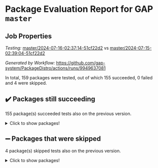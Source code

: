 # Package Evaluation Report for GAP `master`

## Job Properties

*Testing:* [master/2024-07-16-02:37:14-51cf22d2](https://github.com/gap-system/PackageDistro/blob/data/reports/master/2024-07-16-02:37:14-51cf22d2) vs [master/2024-07-15-02:39:04-51cf22d2](https://github.com/gap-system/PackageDistro/blob/data/reports/master/2024-07-15-02:39:04-51cf22d2)

*Generated by Workflow:* https://github.com/gap-system/PackageDistro/actions/runs/9949637081

In total, 159 packages were tested, out of which 155 succeeded, 0 failed and 4 were skipped.

## :heavy_check_mark: Packages still succeeding

155 package(s) succeeded tests also on the previous version.
<details><summary>Click to show packages!</summary>

- 4ti2interface 2023.02-04 [(success)](https://github.com/gap-system/PackageDistro/actions/runs/9949637081/job/27486420786)
- ace 5.6.2 [(success)](https://github.com/gap-system/PackageDistro/actions/runs/9949637081/job/27486422946)
- aclib 1.3.2 [(success)](https://github.com/gap-system/PackageDistro/actions/runs/9949637081/job/27486424521)
- agt 0.3.1 [(success)](https://github.com/gap-system/PackageDistro/actions/runs/9949637081/job/27486425127)
- alnuth 3.2.1 [(success)](https://github.com/gap-system/PackageDistro/actions/runs/9949637081/job/27486425496)
- anupq 3.3.0 [(success)](https://github.com/gap-system/PackageDistro/actions/runs/9949637081/job/27486425809)
- atlasrep 2.1.8 [(success)](https://github.com/gap-system/PackageDistro/actions/runs/9949637081/job/27486427626)
- autodoc 2023.06.19 [(success)](https://github.com/gap-system/PackageDistro/actions/runs/9949637081/job/27486428425)
- automata 1.15 [(success)](https://github.com/gap-system/PackageDistro/actions/runs/9949637081/job/27486428626)
- automgrp 1.3.2 [(success)](https://github.com/gap-system/PackageDistro/actions/runs/9949637081/job/27486428792)
- autpgrp 1.11 [(success)](https://github.com/gap-system/PackageDistro/actions/runs/9949637081/job/27486428960)
- cap 2024.07-06 [(success)](https://github.com/gap-system/PackageDistro/actions/runs/9949637081/job/27486429110)
- caratinterface 2.3.6 [(success)](https://github.com/gap-system/PackageDistro/actions/runs/9949637081/job/27486429279)
- cddinterface 2022.11.01 [(success)](https://github.com/gap-system/PackageDistro/actions/runs/9949637081/job/27486429434)
- circle 1.6.6 [(success)](https://github.com/gap-system/PackageDistro/actions/runs/9949637081/job/27486429619)
- classicpres 1.22 [(success)](https://github.com/gap-system/PackageDistro/actions/runs/9949637081/job/27486429772)
- cohomolo 1.6.11 [(success)](https://github.com/gap-system/PackageDistro/actions/runs/9949637081/job/27486429948)
- congruence 1.2.6 [(success)](https://github.com/gap-system/PackageDistro/actions/runs/9949637081/job/27486430118)
- corelg 1.57 [(success)](https://github.com/gap-system/PackageDistro/actions/runs/9949637081/job/27486430249)
- crime 1.6 [(success)](https://github.com/gap-system/PackageDistro/actions/runs/9949637081/job/27486430404)
- crisp 1.4.6 [(success)](https://github.com/gap-system/PackageDistro/actions/runs/9949637081/job/27486430539)
- crypting 0.10.4 [(success)](https://github.com/gap-system/PackageDistro/actions/runs/9949637081/job/27486430724)
- cryst 4.1.27 [(success)](https://github.com/gap-system/PackageDistro/actions/runs/9949637081/job/27486430880)
- crystcat 1.1.10 [(success)](https://github.com/gap-system/PackageDistro/actions/runs/9949637081/job/27486431036)
- ctbllib 1.3.9 [(success)](https://github.com/gap-system/PackageDistro/actions/runs/9949637081/job/27486431214)
- cubefree 1.19 [(success)](https://github.com/gap-system/PackageDistro/actions/runs/9949637081/job/27486431355)
- curlinterface 2.3.2 [(success)](https://github.com/gap-system/PackageDistro/actions/runs/9949637081/job/27486431505)
- cvec 2.8.1 [(success)](https://github.com/gap-system/PackageDistro/actions/runs/9949637081/job/27486431645)
- datastructures 0.3.0 [(success)](https://github.com/gap-system/PackageDistro/actions/runs/9949637081/job/27486431803)
- deepthought 1.0.6 [(success)](https://github.com/gap-system/PackageDistro/actions/runs/9949637081/job/27486431950)
- design 1.8 [(success)](https://github.com/gap-system/PackageDistro/actions/runs/9949637081/job/27486432116)
- difsets 2.3.1 [(success)](https://github.com/gap-system/PackageDistro/actions/runs/9949637081/job/27486432263)
- digraphs 1.7.1 [(success)](https://github.com/gap-system/PackageDistro/actions/runs/9949637081/job/27486432403)
- edim 1.3.8 [(success)](https://github.com/gap-system/PackageDistro/actions/runs/9949637081/job/27486432552)
- example 4.3.4 [(success)](https://github.com/gap-system/PackageDistro/actions/runs/9949637081/job/27486432674)
- examplesforhomalg 2023.10-01 [(success)](https://github.com/gap-system/PackageDistro/actions/runs/9949637081/job/27486432782)
- factint 1.6.3 [(success)](https://github.com/gap-system/PackageDistro/actions/runs/9949637081/job/27486432895)
- ferret 1.0.11 [(success)](https://github.com/gap-system/PackageDistro/actions/runs/9949637081/job/27486432998)
- fga 1.5.0 [(success)](https://github.com/gap-system/PackageDistro/actions/runs/9949637081/job/27486433118)
- fining 1.5.6 [(success)](https://github.com/gap-system/PackageDistro/actions/runs/9949637081/job/27486433250)
- float 1.0.4 [(success)](https://github.com/gap-system/PackageDistro/actions/runs/9949637081/job/27486433370)
- format 1.4.4 [(success)](https://github.com/gap-system/PackageDistro/actions/runs/9949637081/job/27486433511)
- forms 1.2.11 [(success)](https://github.com/gap-system/PackageDistro/actions/runs/9949637081/job/27486433650)
- fplsa 1.2.6 [(success)](https://github.com/gap-system/PackageDistro/actions/runs/9949637081/job/27486433763)
- fr 2.4.13 [(success)](https://github.com/gap-system/PackageDistro/actions/runs/9949637081/job/27486433884)
- francy 2.0.3 [(success)](https://github.com/gap-system/PackageDistro/actions/runs/9949637081/job/27486434009)
- fwtree 1.3 [(success)](https://github.com/gap-system/PackageDistro/actions/runs/9949637081/job/27486434102)
- gapdoc 1.6.7 [(success)](https://github.com/gap-system/PackageDistro/actions/runs/9949637081/job/27486434243)
- gauss 2023.02-04 [(success)](https://github.com/gap-system/PackageDistro/actions/runs/9949637081/job/27486434357)
- gaussforhomalg 2024.07-01 [(success)](https://github.com/gap-system/PackageDistro/actions/runs/9949637081/job/27486434485)
- gbnp 1.0.5 [(success)](https://github.com/gap-system/PackageDistro/actions/runs/9949637081/job/27486434620)
- generalizedmorphismsforcap 2024.04-01 [(success)](https://github.com/gap-system/PackageDistro/actions/runs/9949637081/job/27486434789)
- genss 1.6.8 [(success)](https://github.com/gap-system/PackageDistro/actions/runs/9949637081/job/27486435024)
- gradedmodules 2024.01-01 [(success)](https://github.com/gap-system/PackageDistro/actions/runs/9949637081/job/27486435179)
- gradedringforhomalg 2024.07-01 [(success)](https://github.com/gap-system/PackageDistro/actions/runs/9949637081/job/27486435331)
- grape 4.9.0 [(success)](https://github.com/gap-system/PackageDistro/actions/runs/9949637081/job/27486435488)
- groupoids 1.74 [(success)](https://github.com/gap-system/PackageDistro/actions/runs/9949637081/job/27486435624)
- grpconst 2.6.5 [(success)](https://github.com/gap-system/PackageDistro/actions/runs/9949637081/job/27486435799)
- guarana 0.96.3 [(success)](https://github.com/gap-system/PackageDistro/actions/runs/9949637081/job/27486435959)
- guava 3.19 [(success)](https://github.com/gap-system/PackageDistro/actions/runs/9949637081/job/27486436104)
- hap 1.62 [(success)](https://github.com/gap-system/PackageDistro/actions/runs/9949637081/job/27486436216)
- hapcryst 0.1.15 [(success)](https://github.com/gap-system/PackageDistro/actions/runs/9949637081/job/27486436351)
- hecke 1.5.3 [(success)](https://github.com/gap-system/PackageDistro/actions/runs/9949637081/job/27486436511)
- help 4.0 [(success)](https://github.com/gap-system/PackageDistro/actions/runs/9949637081/job/27486436690)
- homalg 2024.01-01 [(success)](https://github.com/gap-system/PackageDistro/actions/runs/9949637081/job/27486436876)
- homalgtocas 2023.11-01 [(success)](https://github.com/gap-system/PackageDistro/actions/runs/9949637081/job/27486437024)
- idrel 2.47 [(success)](https://github.com/gap-system/PackageDistro/actions/runs/9949637081/job/27486437159)
- images 1.3.2 [(success)](https://github.com/gap-system/PackageDistro/actions/runs/9949637081/job/27486437309)
- intpic 0.3.0 [(success)](https://github.com/gap-system/PackageDistro/actions/runs/9949637081/job/27486437440)
- io 4.8.2 [(success)](https://github.com/gap-system/PackageDistro/actions/runs/9949637081/job/27486437616)
- io_forhomalg 2023.02-04 [(success)](https://github.com/gap-system/PackageDistro/actions/runs/9949637081/job/27486437780)
- irredsol 1.4.4 [(success)](https://github.com/gap-system/PackageDistro/actions/runs/9949637081/job/27486437925)
- json 2.2.1 [(success)](https://github.com/gap-system/PackageDistro/actions/runs/9949637081/job/27486438075)
- jupyterkernel 1.5.1 [(success)](https://github.com/gap-system/PackageDistro/actions/runs/9949637081/job/27486438209)
- jupyterviz 1.5.6 [(success)](https://github.com/gap-system/PackageDistro/actions/runs/9949637081/job/27486438361)
- kan 1.37 [(success)](https://github.com/gap-system/PackageDistro/actions/runs/9949637081/job/27486438526)
- kbmag 1.5.11 [(success)](https://github.com/gap-system/PackageDistro/actions/runs/9949637081/job/27486438703)
- laguna 3.9.7 [(success)](https://github.com/gap-system/PackageDistro/actions/runs/9949637081/job/27486438882)
- liealgdb 2.2.1 [(success)](https://github.com/gap-system/PackageDistro/actions/runs/9949637081/job/27486439073)
- liepring 2.9.1 [(success)](https://github.com/gap-system/PackageDistro/actions/runs/9949637081/job/27486439249)
- liering 2.4.2 [(success)](https://github.com/gap-system/PackageDistro/actions/runs/9949637081/job/27486439460)
- linearalgebraforcap 2024.07-05 [(success)](https://github.com/gap-system/PackageDistro/actions/runs/9949637081/job/27486439643)
- lins 0.9 [(success)](https://github.com/gap-system/PackageDistro/actions/runs/9949637081/job/27486439828)
- localizeringforhomalg 2023.10-01 [(success)](https://github.com/gap-system/PackageDistro/actions/runs/9949637081/job/27486440032)
- loops 3.4.3 [(success)](https://github.com/gap-system/PackageDistro/actions/runs/9949637081/job/27486440204)
- lpres 1.1.1 [(success)](https://github.com/gap-system/PackageDistro/actions/runs/9949637081/job/27486440355)
- majoranaalgebras 1.5.2 [(success)](https://github.com/gap-system/PackageDistro/actions/runs/9949637081/job/27486440567)
- mapclass 1.4.6 [(success)](https://github.com/gap-system/PackageDistro/actions/runs/9949637081/job/27486440744)
- matgrp 0.70 [(success)](https://github.com/gap-system/PackageDistro/actions/runs/9949637081/job/27486440889)
- matricesforhomalg 2024.07-01 [(success)](https://github.com/gap-system/PackageDistro/actions/runs/9949637081/job/27486441069)
- modisom 2.5.4 [(success)](https://github.com/gap-system/PackageDistro/actions/runs/9949637081/job/27486441219)
- modulepresentationsforcap 2024.07-02 [(success)](https://github.com/gap-system/PackageDistro/actions/runs/9949637081/job/27486441397)
- modules 2024.01-01 [(success)](https://github.com/gap-system/PackageDistro/actions/runs/9949637081/job/27486441603)
- monoidalcategories 2024.06-02 [(success)](https://github.com/gap-system/PackageDistro/actions/runs/9949637081/job/27486441821)
- nconvex 2022.09-01 [(success)](https://github.com/gap-system/PackageDistro/actions/runs/9949637081/job/27486441988)
- nilmat 1.4.2 [(success)](https://github.com/gap-system/PackageDistro/actions/runs/9949637081/job/27486442170)
- nock 1.5 [(success)](https://github.com/gap-system/PackageDistro/actions/runs/9949637081/job/27486442347)
- normalizinterface 1.3.6 [(success)](https://github.com/gap-system/PackageDistro/actions/runs/9949637081/job/27486442495)
- nq 2.5.11 [(success)](https://github.com/gap-system/PackageDistro/actions/runs/9949637081/job/27486442657)
- numericalsgps 1.3.1 [(success)](https://github.com/gap-system/PackageDistro/actions/runs/9949637081/job/27486442822)
- openmath 11.5.3 [(success)](https://github.com/gap-system/PackageDistro/actions/runs/9949637081/job/27486442983)
- orb 4.9.0 [(success)](https://github.com/gap-system/PackageDistro/actions/runs/9949637081/job/27486443140)
- packagemanager 1.4.3 [(success)](https://github.com/gap-system/PackageDistro/actions/runs/9949637081/job/27486443326)
- patternclass 2.4.3 [(success)](https://github.com/gap-system/PackageDistro/actions/runs/9949637081/job/27486443454)
- permut 2.0.5 [(success)](https://github.com/gap-system/PackageDistro/actions/runs/9949637081/job/27486443615)
- polenta 1.3.10 [(success)](https://github.com/gap-system/PackageDistro/actions/runs/9949637081/job/27486443772)
- polymaking 0.8.7 [(success)](https://github.com/gap-system/PackageDistro/actions/runs/9949637081/job/27486443949)
- primgrp 3.4.4 [(success)](https://github.com/gap-system/PackageDistro/actions/runs/9949637081/job/27486444131)
- profiling 2.5.4 [(success)](https://github.com/gap-system/PackageDistro/actions/runs/9949637081/job/27486444294)
- qdistrnd 0.9.4 [(success)](https://github.com/gap-system/PackageDistro/actions/runs/9949637081/job/27486444464)
- qpa 1.35 [(success)](https://github.com/gap-system/PackageDistro/actions/runs/9949637081/job/27486444637)
- quagroup 1.8.4 [(success)](https://github.com/gap-system/PackageDistro/actions/runs/9949637081/job/27486444819)
- radiroot 2.9 [(success)](https://github.com/gap-system/PackageDistro/actions/runs/9949637081/job/27486444994)
- rcwa 4.7.1 [(success)](https://github.com/gap-system/PackageDistro/actions/runs/9949637081/job/27486445156)
- rds 1.8 [(success)](https://github.com/gap-system/PackageDistro/actions/runs/9949637081/job/27486445401)
- recog 1.4.2 [(success)](https://github.com/gap-system/PackageDistro/actions/runs/9949637081/job/27486445663)
- repndecomp 1.3.0 [(success)](https://github.com/gap-system/PackageDistro/actions/runs/9949637081/job/27486445822)
- repsn 3.1.2 [(success)](https://github.com/gap-system/PackageDistro/actions/runs/9949637081/job/27486445970)
- resclasses 4.7.3 [(success)](https://github.com/gap-system/PackageDistro/actions/runs/9949637081/job/27486446123)
- ringsforhomalg 2024.06-01 [(success)](https://github.com/gap-system/PackageDistro/actions/runs/9949637081/job/27486446255)
- sco 2023.08-01 [(success)](https://github.com/gap-system/PackageDistro/actions/runs/9949637081/job/27486446375)
- scscp 2.4.3 [(success)](https://github.com/gap-system/PackageDistro/actions/runs/9949637081/job/27486446584)
- semigroups 5.3.7 [(success)](https://github.com/gap-system/PackageDistro/actions/runs/9949637081/job/27486446749)
- sglppow 2.4 [(success)](https://github.com/gap-system/PackageDistro/actions/runs/9949637081/job/27486446883)
- sgpviz 0.999.5 [(success)](https://github.com/gap-system/PackageDistro/actions/runs/9949637081/job/27486447011)
- simpcomp 2.1.14 [(success)](https://github.com/gap-system/PackageDistro/actions/runs/9949637081/job/27486447146)
- singular 2024.06.03 [(success)](https://github.com/gap-system/PackageDistro/actions/runs/9949637081/job/27486447282)
- sl2reps 1.1 [(success)](https://github.com/gap-system/PackageDistro/actions/runs/9949637081/job/27486447434)
- sla 1.6.2 [(success)](https://github.com/gap-system/PackageDistro/actions/runs/9949637081/job/27486447568)
- smallgrp 1.5.4 [(success)](https://github.com/gap-system/PackageDistro/actions/runs/9949637081/job/27486447696)
- smallsemi 0.7.0 [(success)](https://github.com/gap-system/PackageDistro/actions/runs/9949637081/job/27486447854)
- sonata 2.9.6 [(success)](https://github.com/gap-system/PackageDistro/actions/runs/9949637081/job/27486448005)
- sophus 1.27 [(success)](https://github.com/gap-system/PackageDistro/actions/runs/9949637081/job/27486448205)
- sotgrps 1.2 [(success)](https://github.com/gap-system/PackageDistro/actions/runs/9949637081/job/27486448364)
- spinsym 1.5.2 [(success)](https://github.com/gap-system/PackageDistro/actions/runs/9949637081/job/27486448563)
- standardff 1.0 [(success)](https://github.com/gap-system/PackageDistro/actions/runs/9949637081/job/27486448733)
- symbcompcc 1.3.2 [(success)](https://github.com/gap-system/PackageDistro/actions/runs/9949637081/job/27486449113)
- thelma 1.3 [(success)](https://github.com/gap-system/PackageDistro/actions/runs/9949637081/job/27486449275)
- tomlib 1.2.11 [(success)](https://github.com/gap-system/PackageDistro/actions/runs/9949637081/job/27486449443)
- toolsforhomalg 2024.07-01 [(success)](https://github.com/gap-system/PackageDistro/actions/runs/9949637081/job/27486449602)
- toric 1.9.6 [(success)](https://github.com/gap-system/PackageDistro/actions/runs/9949637081/job/27486449743)
- toricvarieties 2022.07.13 [(success)](https://github.com/gap-system/PackageDistro/actions/runs/9949637081/job/27486449945)
- transgrp 3.6.5 [(success)](https://github.com/gap-system/PackageDistro/actions/runs/9949637081/job/27486450103)
- typeset 1.2.2 [(success)](https://github.com/gap-system/PackageDistro/actions/runs/9949637081/job/27486450302)
- ugaly 4.1.3 [(success)](https://github.com/gap-system/PackageDistro/actions/runs/9949637081/job/27486450492)
- unipot 1.6 [(success)](https://github.com/gap-system/PackageDistro/actions/runs/9949637081/job/27486450663)
- unitlib 4.2.0 [(success)](https://github.com/gap-system/PackageDistro/actions/runs/9949637081/job/27486450819)
- utils 0.85 [(success)](https://github.com/gap-system/PackageDistro/actions/runs/9949637081/job/27486450957)
- uuid 0.7 [(success)](https://github.com/gap-system/PackageDistro/actions/runs/9949637081/job/27486451081)
- walrus 0.9991 [(success)](https://github.com/gap-system/PackageDistro/actions/runs/9949637081/job/27486451202)
- wedderga 4.10.5 [(success)](https://github.com/gap-system/PackageDistro/actions/runs/9949637081/job/27486451383)
- xmod 2.92 [(success)](https://github.com/gap-system/PackageDistro/actions/runs/9949637081/job/27486451503)
- xmodalg 1.23 [(success)](https://github.com/gap-system/PackageDistro/actions/runs/9949637081/job/27486451646)
- yangbaxter 0.10.5 [(success)](https://github.com/gap-system/PackageDistro/actions/runs/9949637081/job/27486451785)
- zeromqinterface 0.15 [(success)](https://github.com/gap-system/PackageDistro/actions/runs/9949637081/job/27486451942)
</details>

## :heavy_minus_sign: Packages that were skipped

4 package(s) skipped tests also on the previous version.
<details><summary>Click to show packages!</summary>

- browse 1.8.21 [(skipped)](https://github.com/gap-system/PackageDistro/actions/runs/9949637081/job/27486195163)
- itc 1.5.1 [(skipped)](https://github.com/gap-system/PackageDistro/actions/runs/9949637081/job/27486195163)
- polycyclic 2.16 [(skipped)](https://github.com/gap-system/PackageDistro/actions/runs/9949637081/job/27486195163)
- xgap 4.32 [(skipped)](https://github.com/gap-system/PackageDistro/actions/runs/9949637081/job/27486195163)
</details>


